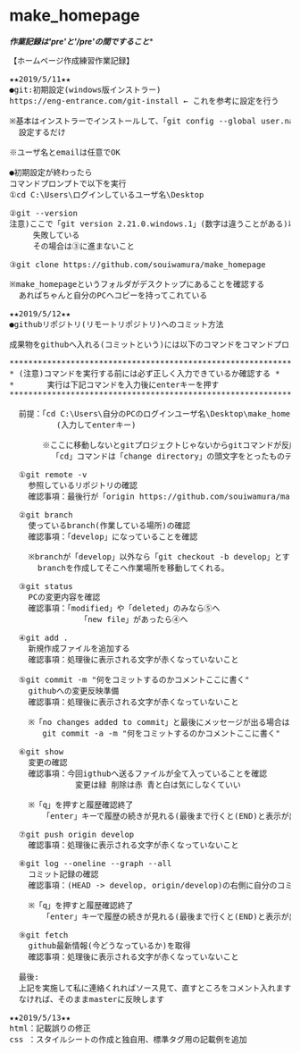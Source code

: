 # make_homepage

*********<b>作業記録は'pre'と'/pre'の間ですること</b>**********
<pre>
【ホームページ作成練習作業記録】

★★2019/5/11★★
●git:初期設定(windows版インストラー)
https://eng-entrance.com/git-install ← これを参考に設定を行う

※基本はインストラーでインストールして、「git config --global user.name "名前"」とかで
  設定するだけ

※ユーザ名とemailは任意でOK

●初期設定が終わったら
コマンドプロンプトで以下を実行
①cd C:\Users\ログインしているユーザ名\Desktop

②git --version
注意)ここで「git version 2.21.0.windows.1」(数字は違うことがある)以外が出たらインストールに
     失敗している
     その場合は③に進まないこと

③git clone https://github.com/souiwamura/make_homepage

※make_homepageというフォルダがデスクトップにあることを確認する
  あればちゃんと自分のPCへコピーを持ってこれている

★★2019/5/12★★
●githubリポジトリ(リモートリポジトリ)へのコミット方法

成果物をgithubへ入れる(コミットという)には以下のコマンドをコマンドプロンプトで実行する

********************************************************************
* (注意)コマンドを実行する前には必ず正しく入力できているか確認する *
*       実行は下記コマンドを入力後にenterキーを押す                *
********************************************************************

  前提：「cd C:\Users\自分のPCのログインユーザ名\Desktop\make_homepage」を先に実行すること
          (入力してenterキー)

       ※ここに移動しないとgitプロジェクトじゃないからgitコマンドが反応しない
         「cd」コマンドは「change directory」の頭文字をとったものディレクトリは場所と考えればいい

  ①git remote -v
    参照しているリポジトリの確認
    確認事項：最後行が「origin https://github.com/souiwamura/make_homepage(push)」となっていること

  ②git branch
    使っているbranch(作業している場所)の確認
    確認事項：「develop」になっていることを確認

    ※branchが「develop」以外なら「git checkout -b develop」とすると
      branchを作成してそこへ作業場所を移動してくれる。

  ③git status
    PCの変更内容を確認
    確認事項：「modified」や「deleted」のみなら⑤へ
               「new file」があったら④へ

  ④git add .
    新規作成ファイルを追加する
    確認事項：処理後に表示される文字が赤くなっていないこと

  ⑤git commit -m "何をコミットするのかコメントここに書く"
    githubへの変更反映準備
    確認事項：処理後に表示される文字が赤くなっていないこと

    ※「no changes added to commit」と最後にメッセージが出る場合は
       git commit -a -m "何をコミットするのかコメントここに書く"

  ⑥git show
    変更の確認
    確認事項：今回igthubへ送るファイルが全て入っていることを確認
              変更は緑 削除は赤 青と白は気にしなくていい

    ※「q」を押すと履歴確認終了
       「enter」キーで履歴の続きが見れる(最後まで行くと(END)と表示が出るので「q」で終了)

  ⑦git push origin develop
    確認事項：処理後に表示される文字が赤くなっていないこと

  ⑧git log --oneline --graph --all
    コミット記録の確認
    確認事項：(HEAD -> develop, origin/develop)の右側に自分のコミットした時のコメントがあること

    ※「q」を押すと履歴確認終了
       「enter」キーで履歴の続きが見れる(最後まで行くと(END)と表示が出るので「q」で終了)

  ⑨git fetch
    github最新情報(今どうなっているか)を取得
    確認事項：処理後に表示される文字が赤くなっていないこと

  最後:
  上記を実施して私に連絡くれればソース見て、直すところをコメント入れます
  なければ、そのままmasterに反映します

★★2019/5/13★★
html：記載誤りの修正
css ：スタイルシートの作成と独自用、標準タグ用の記載例を追加

</pre>
